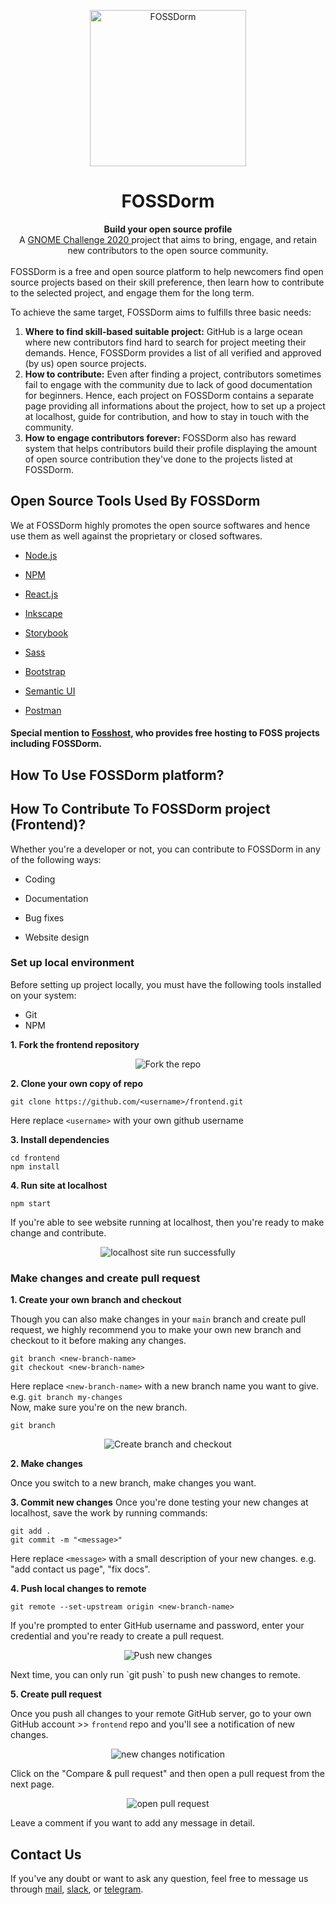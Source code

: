 <p align="center"><img src="public/logo512.png" alt="FOSSDorm" width="250" height="250"></p>
<h1 align="center">FOSSDorm</h1>

<div align="center">
  <strong>Build your open source profile</strong><br>
  A <a href="https://www.gnome.org/challenge/">GNOME Challenge 2020 </a> project that aims to bring, engage, and retain new contributors to the open source community.
</div>
<br/>
FOSSDorm is a free and open source platform to help newcomers find open source projects based on their skill preference, then learn how to contribute to the selected project, and engage them for the long term.

<br/>

To achieve the same target, FOSSDorm aims to fulfills three basic needs:

1. <strong>Where to find skill-based suitable project:</strong> GitHub is a large ocean where new contributors find hard to search for project meeting their demands. Hence, FOSSDorm provides a list of all verified and approved (by us) open source projects.
2. <strong>How to contribute:</strong> Even after finding a project, contributors sometimes fail to engage with the community due to lack of good documentation for beginners. Hence, each project on FOSSDorm contains a separate page providing all informations about the project, how to set up a project at localhost, guide for contribution, and how to stay in touch with the community.
3. <strong>How to engage contributors forever:</strong> FOSSDorm also has reward system that helps contributors build their profile displaying the amount of open source contribution they've done to the projects listed at FOSSDorm.

## Open Source Tools Used By FOSSDorm
We at FOSSDorm highly promotes the open source softwares and hence use them as well against the proprietary or closed softwares.
- [Node.js](https://nodejs.org/)
  
- [NPM](https://www.npmjs.com/)
  
- [React.js](https://reactjs.org/)
  
- [Inkscape](https://inkscape.org/)
  
- [Storybook](https://storybook.js.org/)
  
- [Sass](https://sass-lang.com/)
  
- [Bootstrap](https://getbootstrap.com/) 
  
- [Semantic UI](https://semantic-ui.com/)
  
- [Postman](https://www.postman.com/)
  
#### Special mention to [Fosshost](https://fosshost.org/), who provides free hosting to FOSS projects including FOSSDorm.

## How To Use FOSSDorm platform?

## How To Contribute To FOSSDorm project (Frontend)?
Whether you're a developer or not, you can contribute to FOSSDorm in any of the following ways:

- Coding 

- Documentation
  
- Bug fixes
  
- Website design

### Set up local environment
Before setting up project locally, you must have the following tools installed on your system:
- Git
- NPM

**1. Fork the frontend repository**

<p align="center"><img src="docs/images/readme/fork_the_repo.png" alt="Fork the repo" width="auto" height="auto"></p>

**2. Clone your own copy of repo**

```
git clone https://github.com/<username>/frontend.git
```
Here replace `<username>` with your own github username

**3. Install dependencies**

```
cd frontend
npm install
```
**4. Run site at localhost**

```
npm start
```
If you're able to see website running at localhost, then you're ready to make change and contribute.
<p align="center"><img src="docs/images/readme/localhost_run_successfully.png" alt="localhost site run successfully" width="auto" height="auto"></p>

### Make changes and create pull request
**1. Create your own branch and checkout**

Though you can also make changes in your `main` branch and create pull request, we highly recommend you to make your own new branch and checkout to it before making any changes.

```
git branch <new-branch-name>
git checkout <new-branch-name>
```
Here replace `<new-branch-name>` with a new branch name you want to give. e.g. `git branch my-changes`
<br/>
Now, make sure you're on the new branch.
```
git branch
```

<p align="center"><img src="docs/images/readme/create_branch_checkout.png" alt="Create branch and checkout" width="auto" height="auto"></p>

**2. Make changes**

Once you switch to a new branch, make changes you want.

**3. Commit new changes**
Once you're done testing your new changes at localhost, save the work by running commands:
```
git add .
git commit -m "<message>"
```
Here replace `<message>` with a small description of your new changes. e.g. "add contact us page", "fix docs".

**4. Push local changes to remote**
```
git remote --set-upstream origin <new-branch-name>
```
If you're prompted to enter GitHub username and password, enter your credential and you're ready to create a pull request.
<p align="center"><img src="docs/images/readme/push_changes.png" alt="Push new changes" width="auto" height="auto"></p>
Next time, you can only run `git push` to push new changes to remote.

**5. Create pull request**

Once you push all changes to your remote GitHub server, go to your own GitHub account >> `frontend` repo and you'll see a notification of new changes.

<p align="center"><img src="docs/images/readme/display_pull_request.png" alt="new changes notification" width="auto" height="auto"></p>

Click on the "Compare & pull request" and then open a pull request from the next page.
<p align="center"><img src="docs/images/readme/open_pull_request.png" alt="open pull request" width="auto" height="auto"></p>
Leave a comment if you want to add any message in detail.

## Contact Us
If you've any doubt or want to ask any question, feel free to message us through [mail](mailto:sarru1291@gmail.com), [slack](https://join.slack.com/t/fossdorm/shared_invite/zt-imvn58kj-blkO4r49JHX58l9ioB0eAg), or [telegram](https://t.me/fossdorm).
